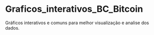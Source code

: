 # Graficos_interativos_BC_Bitcoin
Gráficos interativos e comuns para melhor visualização e analise dos dados.
